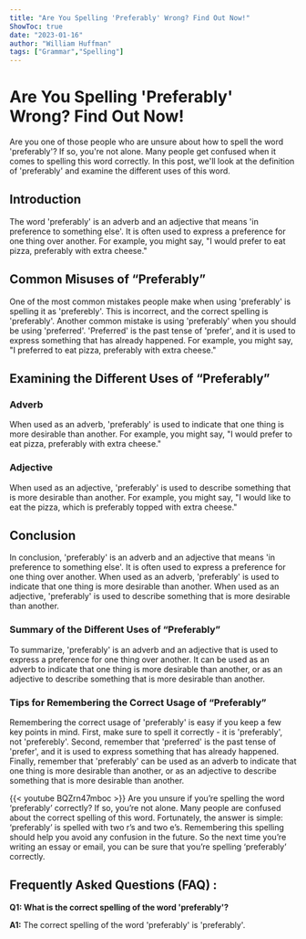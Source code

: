 ```yaml
---
title: "Are You Spelling 'Preferably' Wrong? Find Out Now!"
ShowToc: true 
date: "2023-01-16"
author: "William Huffman" 
tags: ["Grammar","Spelling"]
---
```

# Are You Spelling 'Preferably' Wrong? Find Out Now!

Are you one of those people who are unsure about how to spell the word 'preferably'? If so, you're not alone. Many people get confused when it comes to spelling this word correctly. In this post, we'll look at the definition of 'preferably' and examine the different uses of this word.

## Introduction

The word 'preferably' is an adverb and an adjective that means 'in preference to something else'. It is often used to express a preference for one thing over another. For example, you might say, "I would prefer to eat pizza, preferably with extra cheese."

## Common Misuses of “Preferably”

One of the most common mistakes people make when using 'preferably' is spelling it as 'preferebly'. This is incorrect, and the correct spelling is 'preferably'. Another common mistake is using 'preferably' when you should be using 'preferred'. 'Preferred' is the past tense of 'prefer', and it is used to express something that has already happened. For example, you might say, "I preferred to eat pizza, preferably with extra cheese."

## Examining the Different Uses of “Preferably”

### Adverb

When used as an adverb, 'preferably' is used to indicate that one thing is more desirable than another. For example, you might say, "I would prefer to eat pizza, preferably with extra cheese."

### Adjective

When used as an adjective, 'preferably' is used to describe something that is more desirable than another. For example, you might say, "I would like to eat the pizza, which is preferably topped with extra cheese."

## Conclusion

In conclusion, 'preferably' is an adverb and an adjective that means 'in preference to something else'. It is often used to express a preference for one thing over another. When used as an adverb, 'preferably' is used to indicate that one thing is more desirable than another. When used as an adjective, 'preferably' is used to describe something that is more desirable than another.

### Summary of the Different Uses of “Preferably”

To summarize, 'preferably' is an adverb and an adjective that is used to express a preference for one thing over another. It can be used as an adverb to indicate that one thing is more desirable than another, or as an adjective to describe something that is more desirable than another.

### Tips for Remembering the Correct Usage of “Preferably”

Remembering the correct usage of 'preferably' is easy if you keep a few key points in mind. First, make sure to spell it correctly - it is 'preferably', not 'preferebly'. Second, remember that 'preferred' is the past tense of 'prefer', and it is used to express something that has already happened. Finally, remember that 'preferably' can be used as an adverb to indicate that one thing is more desirable than another, or as an adjective to describe something that is more desirable than another.

{{< youtube BQZrn47mboc >}} 
Are you unsure if you’re spelling the word ‘preferably’ correctly? If so, you’re not alone. Many people are confused about the correct spelling of this word. Fortunately, the answer is simple: ‘preferably’ is spelled with two r’s and two e’s. Remembering this spelling should help you avoid any confusion in the future. So the next time you’re writing an essay or email, you can be sure that you’re spelling ‘preferably’ correctly.

## Frequently Asked Questions (FAQ) :
**Q1: What is the correct spelling of the word 'preferably'?**

**A1:** The correct spelling of the word 'preferably' is 'preferably'.





